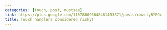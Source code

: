 ```yaml
---
categories: [touch, post, mustsee]
link: https://plus.google.com/115788095648461403871/posts/cmzrtyBYPQc
title: Touch handlers considered risky!
---
```

